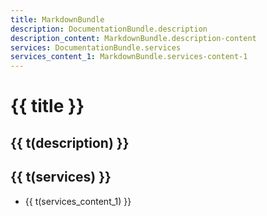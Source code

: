 ```yaml
---
title: MarkdownBundle
description: DocumentationBundle.description
description_content: MarkdownBundle.description-content
services: DocumentationBundle.services
services_content_1: MarkdownBundle.services-content-1
---
```


# {{ title }}

## {{ t(description) }}

<p v-html="t(description_content)" />

## {{ t(services) }}

- {{ t(services_content_1) }}

<script setup lang="ts">
import { useI18n } from 'vue-i18n'

const { t } = useI18n()
</script>
